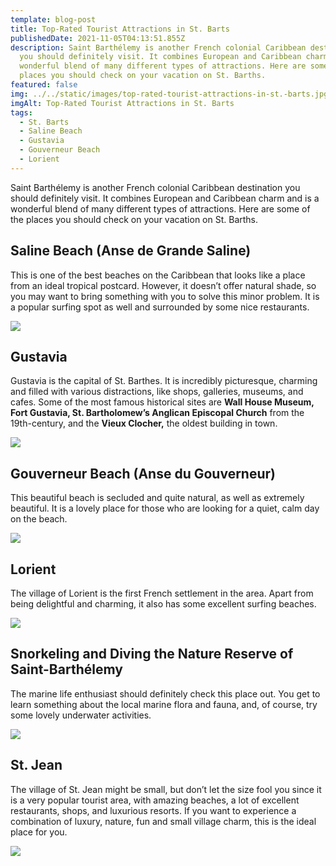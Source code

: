 ```yaml
---
template: blog-post
title: Top-Rated Tourist Attractions in St. Barts
publishedDate: 2021-11-05T04:13:51.855Z
description: Saint Barthélemy is another French colonial Caribbean destination
  you should definitely visit. It combines European and Caribbean charm and is a
  wonderful blend of many different types of attractions. Here are some of the
  places you should check on your vacation on St. Barths.
featured: false
img: ../../static/images/top-rated-tourist-attractions-in-st.-barts.jpg
imgAlt: Top-Rated Tourist Attractions in St. Barts
tags:
  - St. Barts
  - Saline Beach
  - Gustavia
  - Gouverneur Beach
  - Lorient
---
```

<!--StartFragment-->

Saint Barthélemy is another French colonial Caribbean destination you should definitely visit. It combines European and Caribbean charm and is a wonderful blend of many different types of attractions. Here are some of the places you should check on your vacation on St. Barths.

## Saline Beach (Anse de Grande Saline)

This is one of the best beaches on the Caribbean that looks like a place from an ideal tropical postcard. However, it doesn’t offer natural shade, so you may want to bring something with you to solve this minor problem. It is a popular surfing spot as well and surrounded by some nice restaurants.

![](https://web.archive.org/web/20190609051348im_/https://mytropicalresorts.com/wp-content/uploads/2018/02/st-barts-saline-beach-300x200.jpg)

## Gustavia

Gustavia is the capital of St. Barthes. It is incredibly picturesque, charming and filled with various distractions, like shops, galleries, museums, and cafes. Some of the most famous historical sites are **Wall House Museum, Fort Gustavia, St. Bartholomew’s Anglican Episcopal Church** from the 19th-century, and the **Vieux Clocher,** the oldest building in town.

![](https://web.archive.org/web/20190609051348im_/https://mytropicalresorts.com/wp-content/uploads/2018/02/st-barts-gustavia-300x197.jpg)

## Gouverneur Beach (Anse du Gouverneur)

This beautiful beach is secluded and quite natural, as well as extremely beautiful. It is a lovely place for those who are looking for a quiet, calm day on the beach.

![](https://web.archive.org/web/20190609051348im_/https://mytropicalresorts.com/wp-content/uploads/2018/02/st-barts-governor-beach-300x198.jpg)

## Lorient

The village of Lorient is the first French settlement in the area. Apart from being delightful and charming, it also has some excellent surfing beaches.

![](https://web.archive.org/web/20190609051348im_/https://mytropicalresorts.com/wp-content/uploads/2018/02/st-barts-lorient-300x200.jpg)

## Snorkeling and Diving the Nature Reserve of Saint-Barthélemy

The marine life enthusiast should definitely check this place out. You get to learn something about the local marine flora and fauna, and, of course, try some lovely underwater activities.

![](https://web.archive.org/web/20190609051348im_/https://mytropicalresorts.com/wp-content/uploads/2018/02/st-barts-nature-reserve-of-saint-barthelemy-300x202.jpg)

## St. Jean

The village of St. Jean might be small, but don’t let the size fool you since it is a very popular tourist area, with amazing beaches, a lot of excellent restaurants, shops, and luxurious resorts. If you want to experience a combination of luxury, nature, fun and small village charm, this is the ideal place for you.

![](https://web.archive.org/web/20190609051348im_/https://mytropicalresorts.com/wp-content/uploads/2018/02/st-barts-st-jean-300x196.jpg)

<!--EndFragment-->